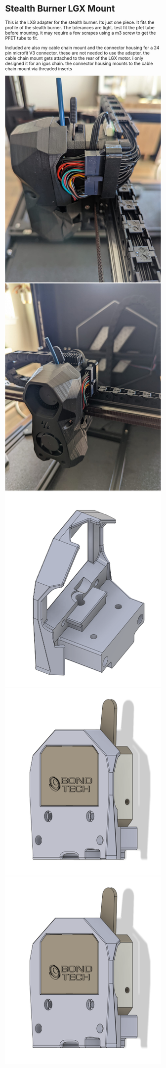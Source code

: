 # Stealth Burner LGX Mount #
This is the LXG adapter for the stealth burner. Its just one piece. It fits the profile of the stealth burner. The tolerances are tight. test fit the pfet tube before mountng. it may require a few scrapes using a m3 screw to get the PFET tube to fit.   
  
Included are also my cable chain mount and the connector housing for a 24 pin microfit V3 connector. these are not needed to use the adapter. the cable chain mount gets attached to the rear of the LGX motor. i only designed it for an igus chain. the connector housing mounts to the cable chain mount via threaded inserts



![Actual.png](https://github.com/Demitryk/Voron2.4-Mods/blob/ae4632752649ff4f34b406d0f318a48cb5d6c21b/LGX_Adapter/Images/Actual.jpg?raw=true) 
![Acutal2.png](https://github.com/Demitryk/Voron2.4-Mods/blob/ae4632752649ff4f34b406d0f318a48cb5d6c21b/LGX_Adapter/Images/Actual2.jpg?raw=true) 
![single.png](https://github.com/Demitryk/Voron2.4-Mods/blob/ae4632752649ff4f34b406d0f318a48cb5d6c21b/LGX_Adapter/Images/Single.PNG?raw=true)
![cable.png](https://github.com/Demitryk/Voron2.4-Mods/blob/ae4632752649ff4f34b406d0f318a48cb5d6c21b/LGX_Adapter/Images/Front%20Angle.PNG?raw=true)
![FAngle.png](https://github.com/Demitryk/Voron2.4-Mods/blob/ae4632752649ff4f34b406d0f318a48cb5d6c21b/LGX_Adapter/Images/Front%20Angle.PNG?raw=true) 

